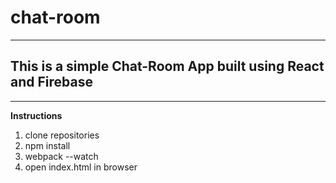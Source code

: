 # <h1>chat-room</h1>
<hr>
<h2>This is a simple Chat-Room App built using React and Firebase</h2>
<hr>
<strong>Instructions</strong>
<ol>
<li>clone repositories</li>
<li>npm install</li>
<li>webpack --watch</li>
<li>open index.html in browser</li>
</ol>
